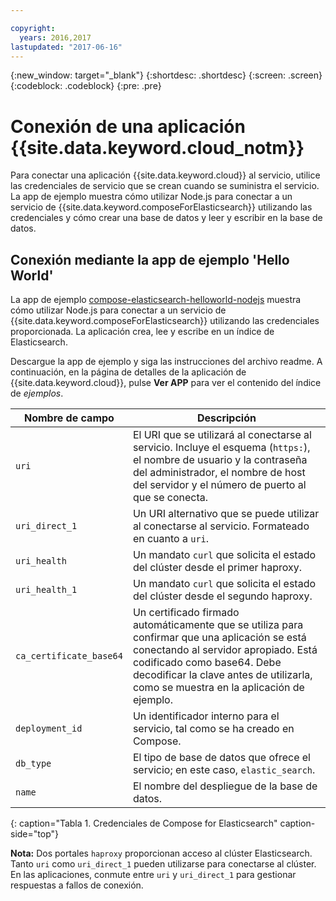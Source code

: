 ```yaml
---

copyright:
  years: 2016,2017
lastupdated: "2017-06-16"
---
```


{:new_window: target="_blank"}
{:shortdesc: .shortdesc}
{:screen: .screen}
{:codeblock: .codeblock}
{:pre: .pre}

# Conexión de una aplicación {{site.data.keyword.cloud_notm}}

Para conectar una aplicación {{site.data.keyword.cloud}} al servicio, utilice las credenciales de servicio que se crean cuando se suministra el servicio. La app de ejemplo muestra cómo utilizar Node.js para conectar a un servicio de {{site.data.keyword.composeForElasticsearch}} utilizando las credenciales y cómo crear una base de datos y leer y escribir en la base de datos.

## Conexión mediante la app de ejemplo 'Hello World'

La app de ejemplo [compose-elasticsearch-helloworld-nodejs](https://github.com/IBM-Bluemix/compose-elasticsearch-helloworld-nodejs) muestra cómo utilizar Node.js para conectar a un servicio de {{site.data.keyword.composeForElasticsearch}} utilizando las credenciales proporcionada. La aplicación crea, lee y escribe en un índice de Elasticsearch.

Descargue la app de ejemplo y siga las instrucciones del archivo readme. A continuación, en la página de detalles de la aplicación de {{site.data.keyword.cloud}}, pulse **Ver APP** para ver el contenido del índice de *ejemplos*.

Nombre de campo|Descripción
----------|-----------
`uri`|El URI que se utilizará al conectarse al servicio. Incluye el esquema (`https:`), el nombre de usuario y la contraseña del administrador, el nombre de host del servidor y el número de puerto al que se conecta.
`uri_direct_1`|Un URI alternativo que se puede utilizar al conectarse al servicio. Formateado en cuanto a `uri`.
`uri_health`|Un mandato `curl` que solicita el estado del clúster desde el primer haproxy.
`uri_health_1`|Un mandato `curl` que solicita el estado del clúster desde el segundo haproxy.
`ca_certificate_base64`|Un certificado firmado automáticamente que se utiliza para confirmar que una aplicación se está conectando al servidor apropiado. Está codificado como base64. Debe decodificar la clave antes de utilizarla, como se muestra en la aplicación de ejemplo.
`deployment_id`|Un identificador interno para el servicio, tal como se ha creado en Compose.
`db_type`|El tipo de base de datos que ofrece el servicio; en este caso, `elastic_search`.
`name`|El nombre del despliegue de la base de datos.
{: caption="Tabla 1. Credenciales de Compose for Elasticsearch" caption-side="top"}

**Nota:** Dos portales `haproxy` proporcionan acceso al clúster Elasticsearch. Tanto `uri` como `uri_direct_1` pueden utilizarse para conectarse al clúster. En las aplicaciones, conmute entre `uri` y `uri_direct_1` para gestionar respuestas a fallos de conexión.

